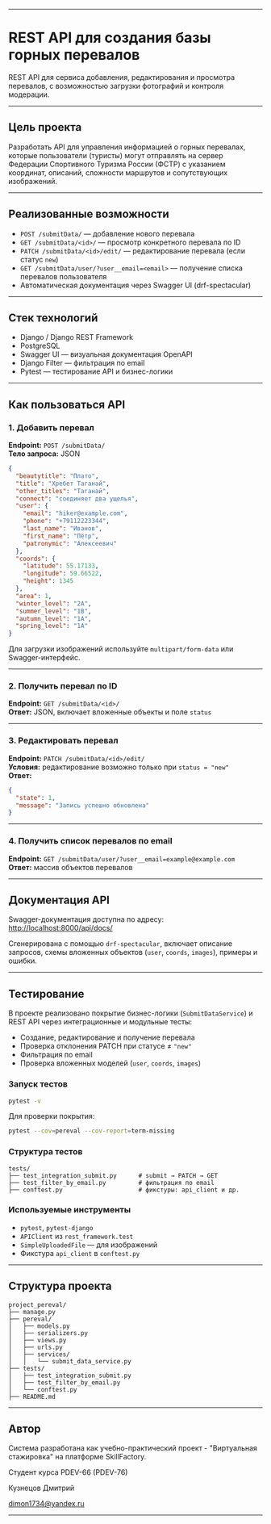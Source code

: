 
---

# REST API для создания базы горных перевалов

REST API для сервиса добавления, редактирования и просмотра перевалов, с возможностью загрузки фотографий и контроля модерации.

---

## Цель проекта

Разработать API для управления информацией о горных перевалах, которые пользователи (туристы) могут отправлять на сервер Федерации Спортивного Туризма России (ФСТР) с указанием координат, описаний, сложности маршрутов и сопутствующих изображений.

---

## Реализованные возможности

- `POST /submitData/` — добавление нового перевала
- `GET /submitData/<id>/` — просмотр конкретного перевала по ID
- `PATCH /submitData/<id>/edit/` — редактирование перевала (если статус `new`)
- `GET /submitData/user/?user__email=<email>` — получение списка перевалов пользователя
- Автоматическая документация через Swagger UI (drf-spectacular)

---

## Стек технологий

- Django / Django REST Framework
- PostgreSQL
- Swagger UI — визуальная документация OpenAPI
- Django Filter — фильтрация по email
- Pytest — тестирование API и бизнес-логики

---

## Как пользоваться API

### 1. Добавить перевал

**Endpoint:** `POST /submitData/`  
**Тело запроса:** JSON

```json
{
  "beautytitle": "Плато",
  "title": "Хребет Таганай",
  "other_titles": "Таганай",
  "connect": "соединяет два ущелья",
  "user": {
    "email": "hiker@example.com",
    "phone": "+79112223344",
    "last_name": "Иванов",
    "first_name": "Пётр",
    "patronymic": "Алексеевич"
  },
  "coords": {
    "latitude": 55.17133,
    "longitude": 59.66522,
    "height": 1345
  },
  "area": 1,
  "winter_level": "2A",
  "summer_level": "1B",
  "autumn_level": "1A",
  "spring_level": "1A"
}
```

Для загрузки изображений используйте `multipart/form-data` или Swagger-интерфейс.

---

### 2. Получить перевал по ID

**Endpoint:** `GET /submitData/<id>/`  
**Ответ:** JSON, включает вложенные объекты и поле `status`

---

### 3. Редактировать перевал

**Endpoint:** `PATCH /submitData/<id>/edit/`  
**Условия:** редактирование возможно только при `status = "new"`  
**Ответ:**
```json
{
  "state": 1,
  "message": "Запись успешно обновлена"
}
```

---

### 4. Получить список перевалов по email

**Endpoint:** `GET /submitData/user/?user__email=example@example.com`  
**Ответ:** массив объектов перевалов

---

## Документация API

Swagger-документация доступна по адресу:  
[http://localhost:8000/api/docs/](http://localhost:8000/api/docs/)

Сгенерирована с помощью `drf-spectacular`, включает описание запросов, схемы вложенных объектов (`user`, `coords`, `images`), примеры и ошибки.

---

## Тестирование

В проекте реализовано покрытие бизнес-логики (`SubmitDataService`) и REST API через интеграционные и модульные тесты:

- Создание, редактирование и получение перевала
- Проверка отклонения PATCH при статусе ≠ `"new"`
- Фильтрация по email
- Проверка вложенных моделей (`user`, `coords`, `images`)

### Запуск тестов

```bash
pytest -v
```

Для проверки покрытия:

```bash
pytest --cov=pereval --cov-report=term-missing
```

### Структура тестов

```
tests/
├── test_integration_submit.py      # submit → PATCH → GET
├── test_filter_by_email.py         # фильтрация по email
├── conftest.py                     # фикстуры: api_client и др.
```

### Используемые инструменты

- `pytest`, `pytest-django`
- `APIClient` из `rest_framework.test`
- `SimpleUploadedFile` — для изображений
- Фикстура `api_client` в `conftest.py`

---

## Структура проекта

```
project_pereval/
├── manage.py
├── pereval/
│   ├── models.py
│   ├── serializers.py
│   ├── views.py
│   ├── urls.py
│   ├── services/
│   │   └── submit_data_service.py
├── tests/
│   ├── test_integration_submit.py
│   ├── test_filter_by_email.py
│   └── conftest.py
├── README.md
```

---

## Автор

Система разработана как учебно-практический проект - "Виртуальная стажировка" на платформе SkillFactory.

Студент курса PDEV-66 (PDEV-76)

Кузнецов Дмитрий

<dimon1734@yandex.ru>

---
